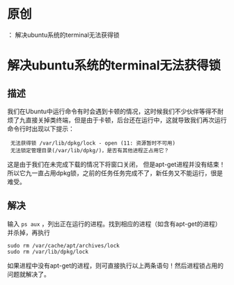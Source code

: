 # 原创
：  解决ubuntu系统的terminal无法获得锁

# 解决ubuntu系统的terminal无法获得锁

## 描述

我们在Ubuntu中运行命令有时会遇到卡顿的情况，这时候我们不少伙伴等得不耐烦了九直接关掉类终端，但是由于卡顿，后台还在运行中，这就导致我们再次运行命令行时出现以下提示：

```
 无法获得锁 /var/lib/dpkg/lock - open (11: 资源暂时不可用)
 无法锁定管理目录(/var/lib/dpkg/)，是否有其他进程正占用它？
```

这是由于我们在未完成下载的情况下将窗口关闭， 但是apt-get进程并没有结束！所以它九一直占用dpkg锁，之前的任务任务完成不了，新任务又不能运行，很是难受。

## 解决

输入 `ps aux` ，列出正在运行的进程。找到相应的进程（如含有apt-get的进程）并杀掉，再执行

```
sudo rm /var/cache/apt/archives/lock
sudo rm /var/lib/dpkg/lock
```

如果进程中没有apt-get的进程，则可直接执行以上两条语句！然后进程锁占用的问题就解决了。
